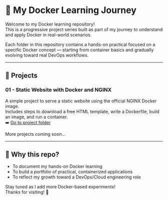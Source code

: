 # 🐳 My Docker Learning Journey

Welcome to my Docker learning repository!  
This is a progressive project series built as part of my journey to understand and apply Docker in real-world scenarios.

Each folder in this repository contains a hands-on practical focused on a specific Docker concept — starting from container basics and gradually evolving toward real DevOps workflows.

---

## 📁 Projects

### 01 - Static Website with Docker and NGINX
A simple project to serve a static website using the official NGINX Docker image.  
Includes steps to download a free HTML template, write a Dockerfile, build an image, and run a container.  
➡️ [Go to project folder](./01-static-website)

More projects coming soon...

---

## 🚀 Why this repo?

- To document my hands-on Docker learning
- To build a portfolio of practical, containerized applications
- To reflect my growth toward a DevOps/Cloud engineering role

Stay tuned as I add more Docker-based experiments!  
Thanks for visiting! 🌟
